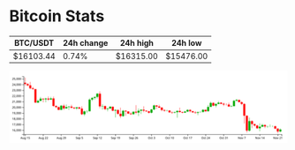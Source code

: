 # Bitcoin Stats

BTC/USDT|24h change|24h high|24h low|
|---|---|---|---|
|$16103.44|0.74%|$16315.00|$15476.00|

<img src="./chart.svg">
